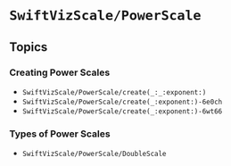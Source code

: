 # ``SwiftVizScale/PowerScale``

## Topics

### Creating Power Scales

- ``SwiftVizScale/PowerScale/create(_:_:exponent:)``
- ``SwiftVizScale/PowerScale/create(_:exponent:)-6e0ch``
- ``SwiftVizScale/PowerScale/create(_:exponent:)-6wt66``

### Types of Power Scales

- ``SwiftVizScale/PowerScale/DoubleScale``
